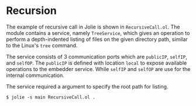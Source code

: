 # Recursion

The example of recursive call in Jolie is shown in `RecursiveCall.ol`. The module contains a service, namely `TreeService`, which gives an operation to perform a depth-indented listing of files on the given directory path, similar to the Linux's `tree` command.

The service consists of 3 communication ports which are `publicIP`, `selfIP`, and `selfOP`. The `publicIP` is defined with location `local` to expose available operations to the embedder service. While `selfIP` and `selfOP` are use for the internal communication.

The service required a argument to specify the root path for listing.
```
$ jolie -s main RecursiveCall.ol .
```